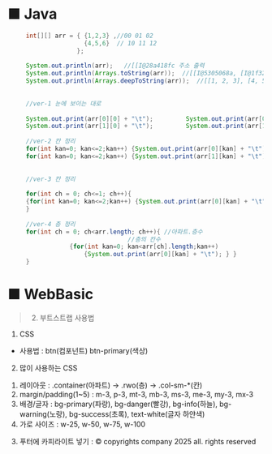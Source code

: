 # ■ Java     
   ```java
		int[][] arr = { {1,2,3} ,//00 01 02
						{4,5,6}  // 10 11 12				
					  };
		 
		System.out.println(arr);   //[[I@28a418fc 주소 출력
		System.out.println(Arrays.toString(arr));  //[[I@5305068a, [I@1f32e575]
		System.out.println(Arrays.deepToString(arr));  //[[1, 2, 3], [4, 5, 6]]
		
		
		//ver-1 눈에 보이는 대로
		
		System.out.print(arr[0][0] + "\t"); 		System.out.print(arr[0][1] + "\t");		System.out.print(arr[0][2] + "\t"); System.out.println();
		System.out.print(arr[1][0] + "\t"); 		System.out.print(arr[1][1] + "\t");		System.out.print(arr[1][2] + "\t"); System.out.println();
		
		//ver-2 칸 정리
		for(int kan=0; kan<=2;kan++) {System.out.print(arr[0][kan] + "\t"); } System.out.println();
		for(int kan=0; kan<=2;kan++) {System.out.print(arr[1][kan] + "\t"); } System.out.println();
		
		
		//ver-3 칸 정리
		
		for(int ch = 0; ch<=1; ch++){
		{for(int kan=0; kan<=2;kan++) {System.out.print(arr[0][kan] + "\t"); } }
		}
		
		//ver-4 층 정리
		for(int ch = 0; ch<arr.length; ch++){ //아파트.층수
									//층의 칸수
					{for(int kan=0; kan<arr[ch].length;kan++) 
						{System.out.print(arr[0][kan] + "\t"); } }
		}
   ```   



# ■ WebBasic     

> 2. 부트스트랩 사용법
1. CSS
- 사용법 : btn(컴포넌트) btn-primary(색상)

2. 많이 사용하는 CSS
 1) 레이아웃 : .container(아파트) -> .rwo(층) -> .col-sm-*(칸) 
 2) margin/padding(1~5) : m-3, p-3, mt-3, mb-3, ms-3, me-3, my-3, mx-3
 3) 배경/글자 : bg-primary(파랑), bg-danger(빨강), bg-info(하늘), bg-warning(노랑), bg-success(초록),
               text-white(글자 하얀색)
 4) 가로 사이즈 : w-25, w-50, w-75, w-100

 3. 푸터에 카피라이트 넣기 :  &copy; copyrights company 2025 all. rights reserved
  
